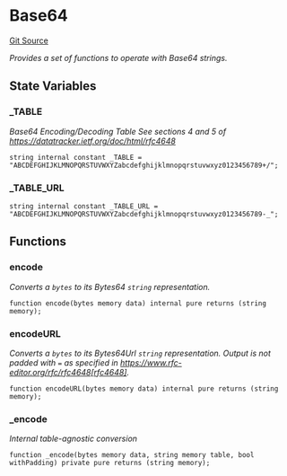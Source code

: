# Base64
[Git Source](https://github.com//Team3dVidyaGames/Contracts/blob/e7abd099c8ff67c53a32c1d0c029bd31930c8a9c/src/contracts/flattened/flattened_TCGInventory.sol)

*Provides a set of functions to operate with Base64 strings.*


## State Variables
### _TABLE
*Base64 Encoding/Decoding Table
See sections 4 and 5 of https://datatracker.ietf.org/doc/html/rfc4648*


```solidity
string internal constant _TABLE = "ABCDEFGHIJKLMNOPQRSTUVWXYZabcdefghijklmnopqrstuvwxyz0123456789+/";
```


### _TABLE_URL

```solidity
string internal constant _TABLE_URL = "ABCDEFGHIJKLMNOPQRSTUVWXYZabcdefghijklmnopqrstuvwxyz0123456789-_";
```


## Functions
### encode

*Converts a `bytes` to its Bytes64 `string` representation.*


```solidity
function encode(bytes memory data) internal pure returns (string memory);
```

### encodeURL

*Converts a `bytes` to its Bytes64Url `string` representation.
Output is not padded with `=` as specified in https://www.rfc-editor.org/rfc/rfc4648[rfc4648].*


```solidity
function encodeURL(bytes memory data) internal pure returns (string memory);
```

### _encode

*Internal table-agnostic conversion*


```solidity
function _encode(bytes memory data, string memory table, bool withPadding) private pure returns (string memory);
```

